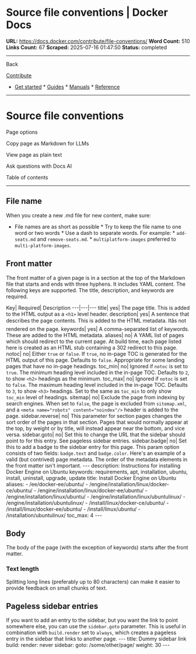 # Source file conventions | Docker Docs

**URL:** https://docs.docker.com/contribute/file-conventions/
**Word Count:** 510
**Links Count:** 67
**Scraped:** 2025-07-16 01:47:50
**Status:** completed

---

Back

[Contribute](https://docs.docker.com/contribute/)

  * [Get started](https://docs.docker.com/get-started/)   * [Guides](https://docs.docker.com/guides/)   * [Manuals](https://docs.docker.com/manuals/)   * [Reference](https://docs.docker.com/reference/)

* * *

# Source file conventions

Page options

Copy page as Markdown for LLMs

View page as plain text

Ask questions with Docs AI

Table of contents

* * *

## File name

When you create a new .md file for new content, make sure:

  * File names are as short as possible   * Try to keep the file name to one word or two words   * Use a dash to separate words. For example:     * `add-seats.md` and `remove-seats.md`.     * `multiplatform-images` preferred to `multi-platform-images`.

## Front matter

The front matter of a given page is in a section at the top of the Markdown file that starts and ends with three hyphens. It includes YAML content. The following keys are supported. The title, description, and keywords are required.

Key| Required| Description   ---|---|---   title| yes| The page title. This is added to the HTML output as a `<h1>` level header.   description| yes| A sentence that describes the page contents. This is added to the HTML metadata. Itâs not rendered on the page.   keywords| yes| A comma-separated list of keywords. These are added to the HTML metadata.   aliases| no| A YAML list of pages which should redirect to the current page. At build time, each page listed here is created as an HTML stub containing a 302 redirect to this page.   notoc| no| Either `true` or `false`. If `true`, no in-page TOC is generated for the HTML output of this page. Defaults to `false`. Appropriate for some landing pages that have no in-page headings.   toc\_min| no| Ignored if `notoc` is set to `true`. The minimum heading level included in the in-page TOC. Defaults to `2`, to show `<h2>` headings as the minimum.   toc\_max| no| Ignored if `notoc` is set to `false`. The maximum heading level included in the in-page TOC. Defaults to `3`, to show `<h3>` headings. Set to the same as `toc_min` to only show `toc_min` level of headings.   sitemap| no| Exclude the page from indexing by search engines. When set to `false`, the page is excluded from `sitemap.xml`, and a `<meta name="robots" content="noindex"/>` header is added to the page.   sidebar.reverse| no| This parameter for section pages changes the sort order of the pages in that section. Pages that would normally appear at the top, by weight or by title, will instead appear near the bottom, and vice versa.   sidebar.goto| no| Set this to change the URL that the sidebar should point to for this entry. See pageless sidebar entries.   sidebar.badge| no| Set this to add a badge to the sidebar entry for this page. This param option consists of two fields: `badge.text` and `badge.color`.      Here's an example of a valid \(but contrived\) page metadata. The order of the metadata elements in the front matter isn't important.               ---     description: Instructions for installing Docker Engine on Ubuntu     keywords: requirements, apt, installation, ubuntu, install, uninstall, upgrade, update     title: Install Docker Engine on Ubuntu     aliases:     - /ee/docker-ee/ubuntu/     - /engine/installation/linux/docker-ce/ubuntu/     - /engine/installation/linux/docker-ee/ubuntu/     - /engine/installation/linux/ubuntu/     - /engine/installation/linux/ubuntulinux/     - /engine/installation/ubuntulinux/     - /install/linux/docker-ce/ubuntu/     - /install/linux/docker-ee/ubuntu/     - /install/linux/ubuntu/     - /installation/ubuntulinux/     toc_max: 4     ---

## Body

The body of the page \(with the exception of keywords\) starts after the front matter.

### Text length

Splitting long lines \(preferably up to 80 characters\) can make it easier to provide feedback on small chunks of text.

## Pageless sidebar entries

If you want to add an entry to the sidebar, but you want the link to point somewhere else, you can use the `sidebar.goto` parameter. This is useful in combination with `build.render` set to `always`, which creates a pageless entry in the sidebar that links to another page.               ---     title: Dummy sidebar link     build:       render: never     sidebar:       goto: /some/other/page/     weight: 30     ---